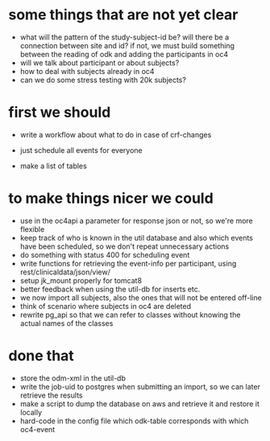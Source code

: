 # some things that are not yet clear
- what will the pattern of the study-subject-id be? will there be a connection between site and id? if not, we must build something between the reading of odk and adding the participants in oc4
- will we talk about participant or about subjects?
- how to deal with subjects already in oc4
- can we do some stress testing with 20k subjects?


# first we should
- write a workflow about what to do in case of crf-changes


- just schedule all events for everyone
- make a list of tables

# to make things nicer we could
- use in the oc4api a parameter for response json or not, so we're more flexible
- keep track of who is known in the util database and also which events have been scheduled, so we don't repeat unnecessary actions
- do something with status 400 for scheduling event
- write functions for retrieving the event-info per participant, using rest/clinicaldata/json/view/
- setup jk_mount properly for tomcat8
- better feedback when using the util-db for inserts etc.
- we now import all subjects, also the ones that will not be entered off-line
- think of scenario where subjects in oc4 are deleted
- rewrite pg_api so that we can refer to classes without knowing the actual names of the classes

# done that  
- store the odm-xml in the util-db
- write the job-uid to postgres when submitting an import, so we can later retrieve the results
- make a script to dump the database on aws and retrieve it and restore it locally
- hard-code in the config file which odk-table corresponds with which oc4-event